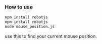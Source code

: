 ### How to use

```bash
npm install robotjs
npm install robotjs
node mouse_position.js
```

use this to find your current mouse position.


